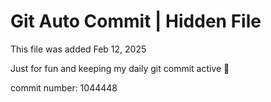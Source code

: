 # Git Auto Commit | Hidden File

This file was added Feb 12, 2025

Just for fun and keeping my daily git commit active 🤪

commit number: 1044448
